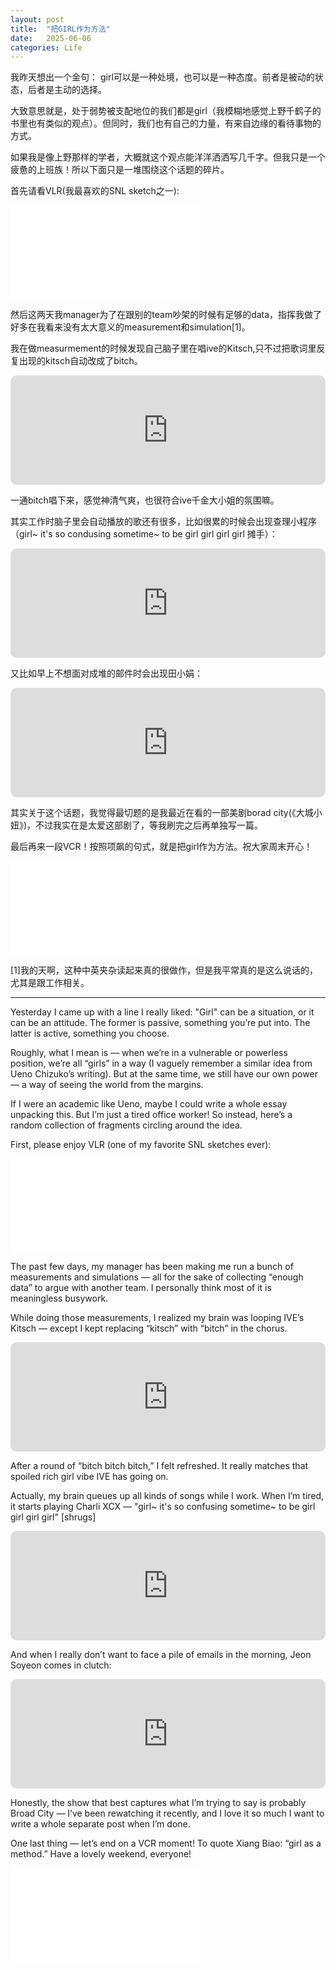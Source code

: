 ```yaml
---
layout: post
title:  "把GIRL作为方法"
date:   2025-06-06
categories: Life
---
```


我昨天想出一个金句： girl可以是一种处境，也可以是一种态度。前者是被动的状态，后者是主动的选择。

大致意思就是，处于弱势被支配地位的我们都是girl（我模糊地感觉上野千鹤子的书里也有类似的观点）。但同时，我们也有自己的力量，有来自边缘的看待事物的方式。

如果我是像上野那样的学者，大概就这个观点能洋洋洒洒写几千字。但我只是一个疲惫的上班族！所以下面只是一堆围绕这个话题的碎片。

首先请看VLR(我最喜欢的SNL sketch之一):

<iframe src="//player.bilibili.com/player.html?isOutside=true&aid=113606314170910&bvid=BV1Q1i6YcEn2&cid=27211989491&p=1" scrolling="no" border="0" frameborder="no" framespacing="0" allowfullscreen="true"></iframe>

然后这两天我manager为了在跟别的team吵架的时候有足够的data，指挥我做了好多在我看来没有太大意义的measurement和simulation[1]。

我在做measurmement的时候发现自己脑子里在唱ive的Kitsch,只不过把歌词里反复出现的kitsch自动改成了bitch。

<iframe allow="autoplay *; encrypted-media *; fullscreen *; clipboard-write" frameborder="0" height="175" style="width:100%;max-width:660px;overflow:hidden;border-radius:10px;" sandbox="allow-forms allow-popups allow-same-origin allow-scripts allow-storage-access-by-user-activation allow-top-navigation-by-user-activation" src="https://embed.music.apple.com/us/song/kitsch/1677260541"></iframe>

一通bitch唱下来，感觉神清气爽，也很符合ive千金大小姐的氛围嘛。

其实工作时脑子里会自动播放的歌还有很多，比如很累的时候会出现查理小程序（girl~ it's so condusing sometime~ to be girl girl girl girl 摊手）：

<iframe allow="autoplay *; encrypted-media *; fullscreen *; clipboard-write" frameborder="0" height="175" style="width:100%;max-width:660px;overflow:hidden;border-radius:10px;" sandbox="allow-forms allow-popups allow-same-origin allow-scripts allow-storage-access-by-user-activation allow-top-navigation-by-user-activation" src="https://embed.music.apple.com/us/song/girl-so-confusing/1739080642"></iframe>

又比如早上不想面对成堆的邮件时会出现田小娟：

<iframe allow="autoplay *; encrypted-media *; fullscreen *; clipboard-write" frameborder="0" height="175" style="width:100%;max-width:660px;overflow:hidden;border-radius:10px;" sandbox="allow-forms allow-popups allow-same-origin allow-scripts allow-storage-access-by-user-activation allow-top-navigation-by-user-activation" src="https://embed.music.apple.com/us/song/super-lady/1801725652"></iframe>

其实关于这个话题，我觉得最切题的是我最近在看的一部美剧borad city(《大城小妞》)，不过我实在是太爱这部剧了，等我刷完之后再单独写一篇。

最后再来一段VCR！按照项飙的句式，就是把girl作为方法。祝大家周末开心！

<iframe src="//player.bilibili.com/player.html?isOutside=true&aid=834523296&bvid=BV1Pg4y1Z7rt&cid=1363113589&p=1" scrolling="no" border="0" frameborder="no" framespacing="0" allowfullscreen="true"></iframe>

[1]我的天啊，这种中英夹杂读起来真的很做作，但是我平常真的是这么说话的，尤其是跟工作相关。

---

Yesterday I came up with a line I really liked:
"Girl" can be a situation, or it can be an attitude.
The former is passive, something you’re put into. The latter is active, something you choose.

Roughly, what I mean is — when we’re in a vulnerable or powerless position, we’re all “girls” in a way (I vaguely remember a similar idea from Ueno Chizuko’s writing).
But at the same time, we still have our own power — a way of seeing the world from the margins.

If I were an academic like Ueno, maybe I could write a whole essay unpacking this.
But I’m just a tired office worker! So instead, here’s a random collection of fragments circling around the idea.

First, please enjoy VLR (one of my favorite SNL sketches ever):

<iframe src="//player.bilibili.com/player.html?isOutside=true&aid=113606314170910&bvid=BV1Q1i6YcEn2&cid=27211989491&p=1" scrolling="no" border="0" frameborder="no" framespacing="0" allowfullscreen="true"></iframe>

The past few days, my manager has been making me run a bunch of measurements and simulations — all for the sake of collecting “enough data” to argue with another team.
I personally think most of it is meaningless busywork.

While doing those measurements, I realized my brain was looping IVE’s Kitsch — except I kept replacing “kitsch” with “bitch” in the chorus.

<iframe allow="autoplay *; encrypted-media *; fullscreen *; clipboard-write" frameborder="0" height="175" style="width:100%;max-width:660px;overflow:hidden;border-radius:10px;" sandbox="allow-forms allow-popups allow-same-origin allow-scripts allow-storage-access-by-user-activation allow-top-navigation-by-user-activation" src="https://embed.music.apple.com/us/song/kitsch/1677260541"></iframe>

After a round of “bitch bitch bitch,” I felt refreshed. It really matches that spoiled rich girl vibe IVE has going on.

Actually, my brain queues up all kinds of songs while I work.
When I’m tired, it starts playing Charli XCX —
"girl~ it's so confusing sometime~ to be girl girl girl girl" [shrugs]

<iframe allow="autoplay *; encrypted-media *; fullscreen *; clipboard-write" frameborder="0" height="175" style="width:100%;max-width:660px;overflow:hidden;border-radius:10px;" sandbox="allow-forms allow-popups allow-same-origin allow-scripts allow-storage-access-by-user-activation allow-top-navigation-by-user-activation" src="https://embed.music.apple.com/us/song/girl-so-confusing/1739080642"></iframe>

And when I really don’t want to face a pile of emails in the morning, Jeon Soyeon comes in clutch:

<iframe allow="autoplay *; encrypted-media *; fullscreen *; clipboard-write" frameborder="0" height="175" style="width:100%;max-width:660px;overflow:hidden;border-radius:10px;" sandbox="allow-forms allow-popups allow-same-origin allow-scripts allow-storage-access-by-user-activation allow-top-navigation-by-user-activation" src="https://embed.music.apple.com/us/song/super-lady/1801725652"></iframe>

Honestly, the show that best captures what I’m trying to say is probably Broad City — I’ve been rewatching it recently, and I love it so much I want to write a whole separate post when I’m done.

One last thing — let’s end on a VCR moment!
To quote Xiang Biao: “girl as a method.”
Have a lovely weekend, everyone!

<iframe src="//player.bilibili.com/player.html?isOutside=true&aid=834523296&bvid=BV1Pg4y1Z7rt&cid=1363113589&p=1" scrolling="no" border="0" frameborder="no" framespacing="0" allowfullscreen="true"></iframe>
